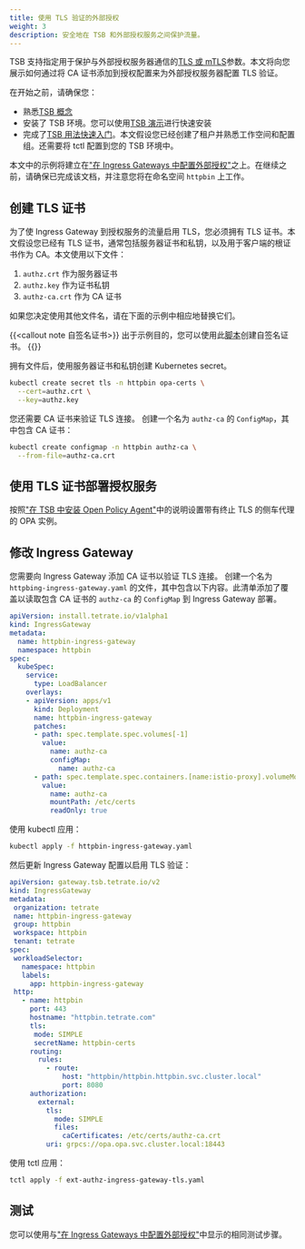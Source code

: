 ```yaml
---
title: 使用 TLS 验证的外部授权
weight: 3
description: 安全地在 TSB 和外部授权服务之间保护流量。
---
```


TSB 支持指定用于保护与外部授权服务器通信的[TLS 或 mTLS](../../../refs/tsb/auth/v2/auth#clienttlssettings)参数。本文将向您展示如何通过将 CA 证书添加到授权配置来为外部授权服务器配置 TLS 验证。

在开始之前，请确保您：
- 熟悉[TSB 概念](../../../concepts/)
- 安装了 TSB 环境。您可以使用[TSB 演示](../../../setup/self-managed/demo-installation)进行快速安装
- 完成了[TSB 用法快速入门](../../../quickstart)。本文假设您已经创建了租户并熟悉工作空间和配置组。还需要将 tctl 配置到您的 TSB 环境中。

本文中的示例将建立在["在 Ingress Gateways 中配置外部授权"](../ingress-gateway)之上。在继续之前，请确保已完成该文档，并注意您将在命名空间 `httpbin` 上工作。

## 创建 TLS 证书

为了使 Ingress Gateway 到授权服务的流量启用 TLS，您必须拥有 TLS 证书。本文假设您已经有 TLS 证书，通常包括服务器证书和私钥，以及用于客户端的根证书作为 CA。本文使用以下文件：

1. `authz.crt` 作为服务器证书
2. `authz.key` 作为证书私钥
3. `authz-ca.crt` 作为 CA 证书

如果您决定使用其他文件名，请在下面的示例中相应地替换它们。

{{<callout note 自签名证书>}}
出于示例目的，您可以使用此[脚本](../../../quickstart/ingress-gateway#certificate-for-gateway)创建自签名证书。
{{</callout>}}

拥有文件后，使用服务器证书和私钥创建 Kubernetes secret。

```bash
kubectl create secret tls -n httpbin opa-certs \
  --cert=authz.crt \
  --key=authz.key
```

您还需要 CA 证书来验证 TLS 连接。
创建一个名为 `authz-ca` 的 `ConfigMap`，其中包含 CA 证书：

```bash
kubectl create configmap -n httpbin authz-ca \
  --from-file=authz-ca.crt
```

## 使用 TLS 证书部署授权服务

按照["在 TSB 中安装 Open Policy Agent"](../../../reference/samples/opa#terminating-tls)中的说明设置带有终止 TLS 的侧车代理的 OPA 实例。

## 修改 Ingress Gateway

您需要向 Ingress Gateway 添加 CA 证书以验证 TLS 连接。
创建一个名为 `httpbing-ingress-gateway.yaml` 的文件，其中包含以下内容。此清单添加了覆盖以读取包含 CA 证书的 `authz-ca` 的 `ConfigMap` 到 Ingress Gateway 部署。

```yaml
apiVersion: install.tetrate.io/v1alpha1
kind: IngressGateway
metadata:
  name: httpbin-ingress-gateway
  namespace: httpbin
spec:
  kubeSpec:
    service:
      type: LoadBalancer
    overlays:
    - apiVersion: apps/v1
      kind: Deployment
      name: httpbin-ingress-gateway
      patches:
      - path: spec.template.spec.volumes[-1]
        value:
          name: authz-ca
          configMap:
            name: authz-ca
      - path: spec.template.spec.containers.[name:istio-proxy].volumeMounts[-1]
        value:
          name: authz-ca
          mountPath: /etc/certs
          readOnly: true
```

使用 kubectl 应用：

```bash
kubectl apply -f httpbin-ingress-gateway.yaml
```

然后更新 Ingress Gateway 配置以启用 TLS 验证：

```yaml
apiVersion: gateway.tsb.tetrate.io/v2
kind: IngressGateway
metadata:
 organization: tetrate
 name: httpbin-ingress-gateway
 group: httpbin
 workspace: httpbin
 tenant: tetrate
spec:
 workloadSelector:
   namespace: httpbin
   labels:
     app: httpbin-ingress-gateway
 http:
   - name: httpbin
     port: 443
     hostname: "httpbin.tetrate.com"
     tls:
      mode: SIMPLE
      secretName: httpbin-certs
     routing:
       rules:
         - route:
             host: "httpbin/httpbin.httpbin.svc.cluster.local"
             port: 8080
     authorization:
       external:
         tls:
           mode: SIMPLE
           files:
             caCertificates: /etc/certs/authz-ca.crt
         uri: grpcs://opa.opa.svc.cluster.local:18443
```

使用 tctl 应用：

```bash
tctl apply -f ext-authz-ingress-gateway-tls.yaml
```

## 测试

您可以使用与["在 Ingress Gateways 中配置外部授权"](../ingress-gateway#testing)中显示的相同测试步骤。